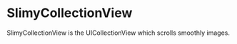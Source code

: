 # SlimyCollectionView
SlimyCollectionView is the UICollectionView which scrolls smoothly images.



